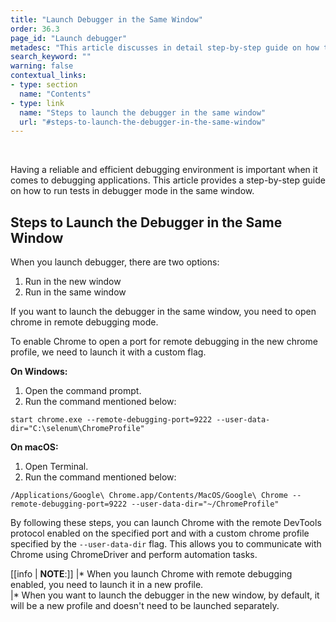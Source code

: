 ```yaml
---
title: "Launch Debugger in the Same Window"
order: 36.3
page_id: "Launch debugger"
metadesc: "This article discusses in detail step-by-step guide on how to run tests in debugger mode in the same window as well as new window in Testsigma application."
search_keyword: ""
warning: false
contextual_links:
- type: section
  name: "Contents"
- type: link
  name: "Steps to launch the debugger in the same window"
  url: "#steps-to-launch-the-debugger-in-the-same-window"
---
```


<br>

Having a reliable and efficient debugging environment is important when it comes to debugging applications. This article provides a step-by-step guide on how to run tests in debugger mode in the same window.
<br>

## **Steps to Launch the Debugger in the Same Window**
When you launch debugger, there are two options: <br>
1. Run in the new window <br>
2. Run in the same window

If you want to launch the debugger in the same window, you need to open chrome in remote debugging mode. 

To enable Chrome to open a port for remote debugging in the new chrome profile, we need to launch it with a custom flag.

**On Windows:**
1. Open the command prompt.
2. Run the command mentioned below:


```
start chrome.exe --remote-debugging-port=9222 --user-data-dir="C:\selenum\ChromeProfile"
```

**On macOS:**
1. Open Terminal.
2. Run the command mentioned below:

```
/Applications/Google\ Chrome.app/Contents/MacOS/Google\ Chrome --remote-debugging-port=9222 --user-data-dir="~/ChromeProfile"
```

By following these steps, you can launch Chrome with the remote DevTools protocol enabled on the specified port  and with a custom chrome profile specified by the ```--user-data-dir``` flag. This allows you to communicate with Chrome using ChromeDriver and perform automation tasks.




[[info | **NOTE**:]]
|* When you launch Chrome with remote debugging enabled, you need to launch it in a new profile.<br>
|* When you want to launch the debugger in the new window, by default, it will be a new profile and doesn't need to be launched separately.


